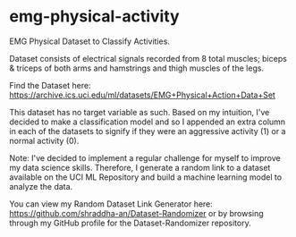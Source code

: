 # emg-physical-activity
EMG Physical Dataset to Classify Activities.

Dataset consists of electrical signals recorded from 8 total muscles; biceps & triceps of both arms
and hamstrings and thigh muscles of the legs.

Find the Dataset here: https://archive.ics.uci.edu/ml/datasets/EMG+Physical+Action+Data+Set

This dataset has no target variable as such. Based on my intuition, I've decided to make a classification
model and so I appended an extra column in each of the datasets to signify if they were an aggressive activity (1)
or a normal activity (0).

Note: I've decided to implement a regular challenge for myself to improve my data science skills.
Therefore, I generate a random link to a dataset available on the UCI ML Repository and build a machine learning model
to analyze the data.

You can view my Random Dataset Link Generator here: https://github.com/shraddha-an/Dataset-Randomizer or by browsing through my 
GitHub profile for the Dataset-Randomizer repository.
